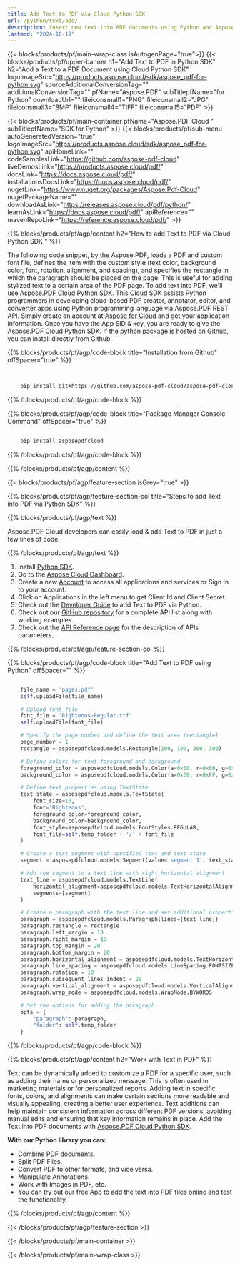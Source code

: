 ```yaml
---
title: Add Text to PDF via Cloud Python SDK 
url: /python/text/add/
description: Insert new text into PDF documents using Python and Aspose.PDF Cloud SDK.
lastmod: "2024-10-19"
---
```


{{< blocks/products/pf/main-wrap-class isAutogenPage="true">}}
{{< blocks/products/pf/upper-banner h1="Add Text to PDF in Python SDK" h2="Add a Text to a PDF Document using Cloud Python SDK" logoImageSrc="https://products.aspose.cloud/sdk/aspose_pdf-for-python.svg" sourceAdditionalConversionTag="" additionalConversionTag="" pfName="Aspose.PDF" subTitlepfName="for Python" downloadUrl="" fileiconsmall1="PNG" fileiconsmall2="JPG" fileiconsmall3="BMP" fileiconsmall4="TIFF" fileiconsmall5="PDF" >}}

{{< blocks/products/pf/main-container pfName="Aspose.PDF Cloud " subTitlepfName="SDK for Python" >}}
{{< blocks/products/pf/sub-menu autoGeneratedVersion="true" logoImageSrc="https://products.aspose.cloud/sdk/aspose_pdf-for-python.svg" apiHomeLink="" codeSamplesLink="https://github.com/aspose-pdf-cloud" liveDemosLink="https://products.aspose.cloud/pdf/" docsLink="https://docs.aspose.cloud/pdf/" installationsDocsLink="https://docs.aspose.cloud/pdf/" nugetLink="https://www.nuget.org/packages/Aspose.Pdf-Cloud" nugetPackageName="" downloadAsLink="https://releases.aspose.cloud/pdf/python/" learnAsLink="https://docs.aspose.cloud/pdf/" apiReference="" mavenRepoLink="https://reference.aspose.cloud/pdf/" >}}

{{% blocks/products/pf/agp/content h2="How to add Text to PDF via Cloud Python SDK " %}}

The following code snippet, by the Aspose.PDF, loads a PDF and custom font file, defines the item with the custom style (text color, background color, font, rotation, alignment, and spacing), and specifies the rectangle in which the paragraph should be placed on the page. This is useful for adding stylized text to a certain area of the PDF page.
To add text into PDF, we'll use
[Aspose.PDF Cloud Python SDK](https://products.aspose.cloud/pdf/python/). This Cloud SDK assists Python programmers in developing cloud-based PDF creator, annotator, editor, and converter apps using Python programming language via Aspose.PDF REST API. Simply create an account at [Aspose for Cloud](https://dashboard.aspose.cloud/#/apps) and get your application information. Once you have the App SID & key, you are ready to give the Aspose.PDF Cloud Python SDK. If the python package is hosted on Github, you can install directly from Github:

{{% blocks/products/pf/agp/code-block title="Installation from Github" offSpacer="true" %}}

```bash

     
    pip install git+https://github.com/aspose-pdf-cloud/aspose-pdf-cloud-python.git


```

{{% /blocks/products/pf/agp/code-block %}}

{{% blocks/products/pf/agp/code-block title="Package Manager Console Command" offSpacer="true" %}}

```bash
     
    pip install asposepdfcloud

```

{{% /blocks/products/pf/agp/code-block %}}

{{% /blocks/products/pf/agp/content %}}

{{< blocks/products/pf/agp/feature-section isGrey="true" >}}

{{% blocks/products/pf/agp/feature-section-col title="Steps to add Text into PDF via Python SDK" %}}

{{% blocks/products/pf/agp/text %}}

Aspose.PDF Cloud developers can easily load & add Text to PDF in just a few lines of code.

{{% /blocks/products/pf/agp/text %}}

1. Install [Python SDK](https://pypi.org/project/asposepdfcloud/).
1. Go to the [Aspose Cloud Dashboard](https://dashboard.aspose.cloud/).
1. Create a new [Account](https://docs.aspose.cloud/display/storagecloud/Creating+and+Managing+Account) to access all applications and services or Sign In to your account.
1. Click on Applications in the left menu to get Client Id and Client Secret.
1. Check out the [Developer Guide](https://docs.aspose.cloud/pdf/developer-guide/) to add Text to PDF via Python.
1. Check out our [GitHub repository](https://github.com/aspose-pdf-cloud/aspose-pdf-cloud-python/) for a complete API list along with working examples.
1. Check out the [API Reference page](https://reference.aspose.cloud/pdf/#/Document) for the description of APIs parameters.

{{% /blocks/products/pf/agp/feature-section-col %}}

{{% blocks/products/pf/agp/code-block title="Add Text to PDF using Python" offSpacer="" %}}

```python

    file_name = 'pages.pdf'
    self.uploadFile(file_name)

    # Upload font file
    font_file = 'Righteous-Regular.ttf'
    self.uploadFile(font_file)

    # Specify the page number and define the text area (rectangle)
    page_number = 1
    rectangle = asposepdfcloud.models.Rectangle(100, 100, 300, 300)

    # Define colors for text foreground and background
    foreground_color = asposepdfcloud.models.Color(a=0x00, r=0x00, g=0xFF, b=0x00)  # Blue foreground
    background_color = asposepdfcloud.models.Color(a=0x00, r=0xFF, g=0x00, b=0x00)  # Green background

    # Define text properties using TextState
    text_state = asposepdfcloud.models.TextState(
        font_size=10,
        font='Righteous',
        foreground_color=foreground_color,
        background_color=background_color,
        font_style=asposepdfcloud.models.FontStyles.REGULAR,
        font_file=self.temp_folder + '/' + font_file
    )

    # Create a text segment with specified text and text state
    segment = asposepdfcloud.models.Segment(value='segment 1', text_state=text_state)

    # Add the segment to a text line with right horizontal alignment
    text_line = asposepdfcloud.models.TextLine(
        horizontal_alignment=asposepdfcloud.models.TextHorizontalAlignment.RIGHT,
        segments=[segment]
    )

    # Create a paragraph with the text line and set additional properties
    paragraph = asposepdfcloud.models.Paragraph(lines=[text_line])
    paragraph.rectangle = rectangle
    paragraph.left_margin = 10
    paragraph.right_margin = 10
    paragraph.top_margin = 20
    paragraph.bottom_margin = 20
    paragraph.horizontal_alignment = asposepdfcloud.models.TextHorizontalAlignment.FULLJUSTIFY
    paragraph.line_spacing = asposepdfcloud.models.LineSpacing.FONTSIZE
    paragraph.rotation = 10
    paragraph.subsequent_lines_indent = 20
    paragraph.vertical_alignment = asposepdfcloud.models.VerticalAlignment.CENTER
    paragraph.wrap_mode = asposepdfcloud.models.WrapMode.BYWORDS

    # Set the options for adding the paragraph
    opts = {
        "paragraph": paragraph,
        "folder": self.temp_folder
    }
```

{{% /blocks/products/pf/agp/code-block %}}

{{% blocks/products/pf/agp/content h2="Work with Text in PDF" %}}

Text can be dynamically added to customize a PDF for a specific user, such as adding their name or personalized message. This is often used in marketing materials or for personalized reports. Adding text in specific fonts, colors, and alignments can make certain sections more readable and visually appealing, creating a better user experience. Text additions can help maintain consistent information across different PDF versions, avoiding manual edits and ensuring that key information remains in place.
Add the Text into PDF documents with [Aspose.PDF Cloud Python SDK](https://products.aspose.cloud/pdf/python/).

**With our Python library you can:**

+ Combine PDF documents.
+ Split PDF Files.
+ Convert PDF to other formats, and vice versa.
+ Manipulate Annotations.
+ Work with Images in PDF, etc.
+ You can try out our [free App](https://products.aspose.app/pdf/editor) to add the text into PDF files online and test the functionality.

{{% /blocks/products/pf/agp/content %}}

{{< /blocks/products/pf/agp/feature-section >}}

{{< /blocks/products/pf/main-container >}}

{{< /blocks/products/pf/main-wrap-class >}}